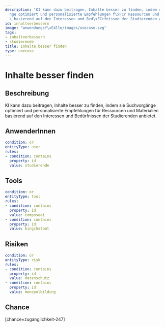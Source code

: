 ```yaml
---
description: "KI kann dazu beitragen, Inhalte besser zu finden, indem sie Suchvorg\xE4\
  nge optimiert und personalisierte Empfehlungen f\xFCr Ressourcen und Materialien\
  \ basierend auf den Interessen und Bed\xFCrfnissen der Studierenden anbietet."
id: inhaltverbessern
image: "anwendungsf\xE4lle/images/usecase.svg"
tags:
- inhaltverbessern
- studierende
title: Inhalte besser finden
type: usecase
---
```



# Inhalte besser finden

## Beschreibung

KI kann dazu beitragen, Inhalte besser zu finden, indem sie Suchvorgänge optimiert und personalisierte Empfehlungen für Ressourcen und Materialien basierend auf den Interessen und Bedürfnissen der Studierenden anbietet.

## AnwenderInnen

```yaml
condition: or
entityType: user
rules:
- condition: contains
  property: id
  value: studierende
```



## Tools

```yaml
condition: or
entityType: tool
rules:
- condition: contains
  property: id
  value: composeai
- condition: contains
  property: id
  value: bingchatbot
```



## Risiken

```yaml
condition: or
entityType: risk
rules:
- condition: contains
  property: id
  value: datenschutz
- condition: contains
  property: id
  value: monopolbildung
```



## Chance

[chance=zuganglichkeit-247]
